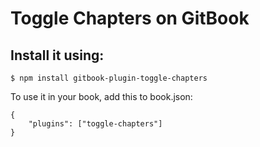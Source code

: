 # Toggle Chapters on GitBook










<extoc></extoc>

## Install it using:

```$ npm install gitbook-plugin-toggle-chapters```

To use it in your book, add this to book.json:
```
{
    "plugins": ["toggle-chapters"]
}
```

